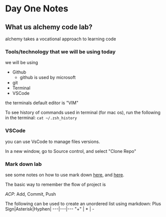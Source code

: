 # Day One Notes

## What us alchemy code lab?

alchemy takes a vocational approach to learning code

### Tools/technology that we will be using today

we will be using

* Github
    * github is used by microsoft
* git
* Terminal
* VSCode

the terminals default editor is "VIM"

To see history of commands used in terminal (for mac os), run the following in the terminal:
`cat ~/.zsh_history`

### VSCode
you can use VsCode to manage files versions. 

In a new window, go to Source control, and select "Clone Repo"

### Mark down lab

see some notes on how to use mark down [here](https://github.com/alchemycodelab/dev-101-october-2021/blob/main/01-learning-the-tools-terminal-and-github/notes/markdown.md#quotes), and [here](https://guides.github.com/features/mastering-markdown/).


The basic way to remember the flow of project is 

*ACP*: Add, Commit, Push

The following can be used to create an unordered list using markdown:
Plus Sign|Asterisk|Hyphen|
---|---|---
"+" | * | -
